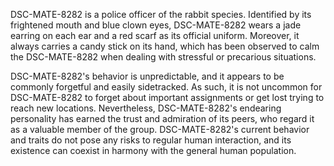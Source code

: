 DSC-MATE-8282 is a police officer of the rabbit species. Identified by its frightened mouth and blue clown eyes, DSC-MATE-8282 wears a jade earring on each ear and a red scarf as its official uniform. Moreover, it always carries a candy stick on its hand, which has been observed to calm the DSC-MATE-8282 when dealing with stressful or precarious situations. 

DSC-MATE-8282's behavior is unpredictable, and it appears to be commonly forgetful and easily sidetracked. As such, it is not uncommon for DSC-MATE-8282 to forget about important assignments or get lost trying to reach new locations. Nevertheless, DSC-MATE-8282's endearing personality has earned the trust and admiration of its peers, who regard it as a valuable member of the group. DSC-MATE-8282's current behavior and traits do not pose any risks to regular human interaction, and its existence can coexist in harmony with the general human population.